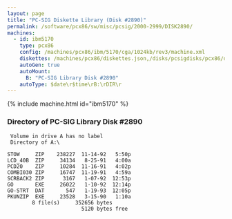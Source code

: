 ```yaml
---
layout: page
title: "PC-SIG Diskette Library (Disk #2890)"
permalink: /software/pcx86/sw/misc/pcsig/2000-2999/DISK2890/
machines:
  - id: ibm5170
    type: pcx86
    config: /machines/pcx86/ibm/5170/cga/1024kb/rev3/machine.xml
    diskettes: /machines/pcx86/diskettes.json,/disks/pcsigdisks/pcx86/diskettes.json
    autoGen: true
    autoMount:
      B: "PC-SIG Library Disk #2890"
    autoType: $date\r$time\rB:\rDIR\r
---
```


{% include machine.html id="ibm5170" %}

### Directory of PC-SIG Library Disk #2890

     Volume in drive A has no label
     Directory of A:\

    STOW     ZIP    238227  11-14-92   5:50p
    LCD_40B  ZIP     34134   8-25-91   4:00a
    PCD20    ZIP     10284  11-16-91   4:02p
    COMBI030 ZIP     16747  11-19-91   4:59a
    SCRBACK2 ZIP      3167   1-07-92  12:53p
    GO       EXE     26022   1-10-92  12:14p
    GO-STRT  DAT       547   1-19-93  12:05p
    PKUNZIP  EXE     23528   3-15-90   1:10a
            8 file(s)     352656 bytes
                            5120 bytes free
